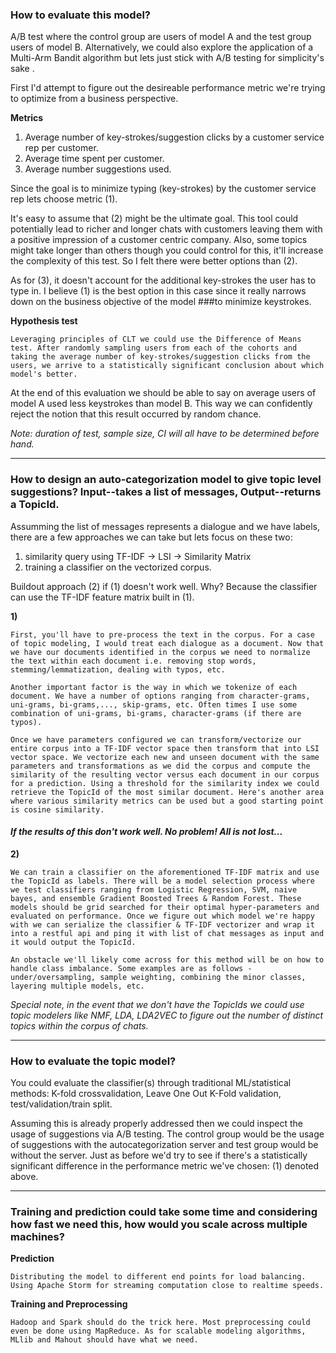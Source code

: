### How to evaluate this model? 

A/B test where the control group are users of model A and the test group users of model B. Alternatively, we could also explore the application of a Multi-Arm Bandit algorithm but lets just stick with A/B testing for simplicity's sake .

First I'd attempt to figure out the desireable performance metric we're trying to optimize from a business perspective.

**Metrics**
1. Average number of key-strokes/suggestion clicks by a customer service rep per customer.
1. Average time spent per customer.
1. Average number suggestions used.


Since the goal is to minimize typing (key-strokes) by the customer service rep lets choose metric (1). 

It's easy to assume that (2) might be the ultimate goal. This tool could potentially lead to richer and longer chats with customers leaving them with a positive impression of a customer centric company. Also, some topics might take longer than others though you could control for this, it'll increase the complexity of this test. So I felt there were better options than (2). 

As for (3), it doesn't account for the additional key-strokes the user has to type in. I believe (1) is the best option in this case since it really narrows down on the business objective of the model ###to minimize keystrokes.

**Hypothesis test**
    
    Leveraging principles of CLT we could use the Difference of Means test. After randomly sampling users from each of the cohorts and taking the average number of key-strokes/suggestion clicks from the users, we arrive to a statistically significant conclusion about which model's better.

At the end of this evaluation we should be able to say on average users of model A used less keystrokes than model B. This way we can confidently reject the notion that this result occurred by random chance.

_Note: duration of test, sample size, CI will all have to be determined before hand._


---


### How to design an auto-categorization model to give topic level suggestions? Input--takes a list of messages, Output--returns a TopicId. 


Assumming the list of messages represents a dialogue and we have labels, there are a few approaches we can take but lets focus on these two:

1. similarity query using TF-IDF -> LSI -> Similarity Matrix
1. training a classifier on the vectorized corpus.

Buildout approach (2) if (1) doesn't work well. Why? Because the classifier can use the TF-IDF feature matrix built in (1).

**1)**

    First, you'll have to pre-process the text in the corpus. For a case of topic modeling, I would treat each dialogue as a document. Now that we have our documents identified in the corpus we need to normalize the text within each document i.e. removing stop words, stemming/lemmatization, dealing with typos, etc. 

    Another important factor is the way in which we tokenize of each document. We have a number of options ranging from character-grams, uni-grams, bi-grams,..., skip-grams, etc. Often times I use some combination of uni-grams, bi-grams, character-grams (if there are typos).

    Once we have parameters configured we can transform/vectorize our entire corpus into a TF-IDF vector space then transform that into LSI vector space. We vectorize each new and unseen document with the same parameters and transformations as we did the corpus and compute the similarity of the resulting vector versus each document in our corpus for a prediction. Using a threshold for the similarity index we could retrieve the TopicId of the most similar document. Here's another area where various similarity metrics can be used but a good starting point is cosine similarity.

#### _If the results of this don't work well. No problem! All is not lost..._

**2)**

    We can train a classifier on the aforementioned TF-IDF matrix and use the TopicId as labels. There will be a model selection process where we test classifiers ranging from Logistic Regression, SVM, naive bayes, and ensemble Gradient Boosted Trees & Random Forest. These models should be grid searched for their optimal hyper-parameters and evaluated on performance. Once we figure out which model we're happy with we can serialize the classifier & TF-IDF vectorizer and wrap it into a restful api and ping it with list of chat messages as input and it would output the TopicId. 

    An obstacle we'll likely come across for this method will be on how to handle class imbalance. Some examples are as follows - under/oversampling, sample weighting, combining the minor classes, layering multiple models, etc.

_Special note, in the event that we don't have the TopicIds we could use topic modelers like NMF, LDA, LDA2VEC to figure out the number of distinct topics within the corpus of chats._


---


### How to evaluate the topic model?

You could evaluate the classifier(s) through traditional ML/statistical methods: K-fold crossvalidation, Leave One Out K-Fold validation, test/validation/train split. 

Assuming this is already properly addressed then we could inspect the usage of suggestions via A/B testing. The control group would be the usage of suggestions with the autocategorization server and test group would be without the server. Just as before we'd try to see if there's a statistically significant difference in the performance metric we've chosen: (1) denoted above. 


---


### Training and prediction could take some time and considering how fast we need this, how would you scale across multiple machines?

**Prediction**

    Distributing the model to different end points for load balancing. Using Apache Storm for streaming computation close to realtime speeds. 

**Training and Preprocessing**

    Hadoop and Spark should do the trick here. Most preprocessing could even be done using MapReduce. As for scalable modeling algorithms, MLlib and Mahout should have what we need.